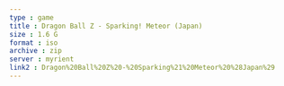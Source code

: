 ```yaml
---
type : game
title : Dragon Ball Z - Sparking! Meteor (Japan)
size : 1.6 G
format : iso
archive : zip
server : myrient
link2 : Dragon%20Ball%20Z%20-%20Sparking%21%20Meteor%20%28Japan%29
---
```

